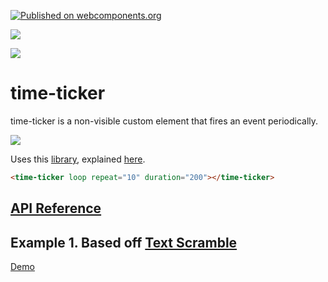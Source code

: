 [![Published on webcomponents.org](https://img.shields.io/badge/webcomponents.org-published-blue.svg)](https://www.webcomponents.org/element/time-ticker)

<a href="https://nodei.co/npm/time-ticker/"><img src="https://nodei.co/npm/time-ticker.png"></a>

<img src="http://img.badgesize.io/https://cdn.jsdelivr.net/npm/time-ticker@0.0.2/dist/time-ticker.iife.min.js?compression=gzip">

# time-ticker

time-ticker is a non-visible custom element that fires an event periodically.

![](https://media.giphy.com/media/Hlb53yZwhKobm/giphy.gif)

Uses this [library](https://gist.github.com/jakearchibald/cb03f15670817001b1157e62a076fe95), explained [here](https://youtu.be/MCi6AZMkxcU).

```html
<time-ticker loop repeat="10" duration="200"></time-ticker>
```

## [API Reference](https://cf-sw.bahrus.workers.dev/?href=https%3A%2F%2Fcdn.jsdelivr.net%2Fnpm%2Ftime-ticker%400.0.17%2Fcustom-elements.json&stylesheet=https%3A%2F%2Fcdn.jsdelivr.net%2Fnpm%2Fwc-info%2Fsimple-ce-style.css&embedded=false&tags=&ts=2022-02-13T19%3A09%3A17.517Z&tocXSLT=https%3A%2F%2Fcdn.jsdelivr.net%2Fnpm%2Fwc-info%2Ftoc.xsl)



## Example 1.  Based off [Text Scramble](https://codepen.io/soulwire/pen/mErPAK)

[Demo](https://jsfiddle.net/bahrus/w4527xk0/1/)

<!--
```
<custom-element-demo>
  <template>
  <div class=body>
    <on-to-me on=text-setting-complete to=[-enabled] val=target.text></on-to-me>
    <time-ticker disabled loop -enabled duration=4000>
        <script nomodule=ish>
            selfish.parentElement.items = [
                'Neo,',
                'sooner or later',
                'you\'re going to realize',
                'just as I did',
                'that there\'s a difference',
                'between knowing the path',
                'and walking the path'
            ]
        </script>
    </time-ticker>
    <on-to-me on=tick to=[-text] me=1 val=target.value.item></on-to-me>
    <co-depends-text-scramble -text class="text"></co-depends-text-scramble>
    <style>
        @import 'https://fonts.googleapis.com/css?family=Roboto+Mono:100';
        html,  
        div.body {
        font-family: 'Roboto Mono', monospace;
        background: #212121;
        height: 100%;
        }
        .container {
            height: 100%;
            width: 100%;
            justify-content: center;
            align-items: center;
            display: flex;
        }
        .text {
            font-weight: 100;
            font-size: 28px;
            color: #fafafa;
        }
        .dud {
            color: #757575;
        }
    </style>
    <script type=module src=https://unpkg.com/nomodule@0.0.10/no-module.js?module></script>
    <script type=module src=https://unpkg.com/on-to-me@0.0.7/dist/on-to-me.min.js></script>
    <script type=module src=https://unpkg.com/time-ticker@0.0.12/time-ticker.js?module></script>
    <script type="module" src="https://cdn.jsdelivr.net/npm/co-depends@0.0.4/text-scramble/dist/text-scramble.iife.min.js"></script>
    </div>
  </template>
</custom-element-demo>
```
-->